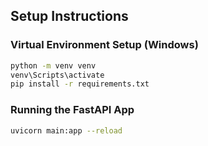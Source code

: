 ## Setup Instructions

### Virtual Environment Setup (Windows)
```bash
python -m venv venv
venv\Scripts\activate
pip install -r requirements.txt
```

### Running the FastAPI App
```bash
uvicorn main:app --reload
```